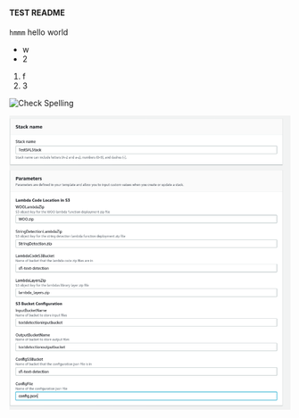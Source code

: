 #### TEST README
`hmmm` hello world

 - w
 - 2

1. f
1. 3

![Check Spelling](https://github.com/nickssmith/actionsTest/workflows/Check%20Spelling/badge.svg)

![](pic.png)
